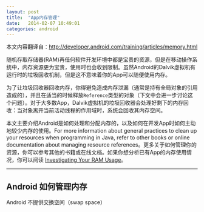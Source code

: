 ```yaml
---
layout: post
title:  "App内存管理"
date:   2014-02-07 10:49:01
categories: android
---
```


本文内容翻译自：http://developer.android.com/training/articles/memory.html

随机存取存储器(RAM)再任何软件开发环境中都是宝贵的资源，但是在移动操作系统中，内存资源更为宝贵，使用时也会收到限制。虽然Android的Dalvik虚拟机有运行时的垃圾回收机制，但是这不意味着你的App可以随便使用内存。

为了让垃圾回收器回收内存，你得避免造成内存泄漏（通常是持有全局对象的引用造成的），并且在适当的时候释放`Reference`类型的对象（下文中会进一步讨论这个问题）。对于大多数App，Dalvik虚拟机的垃圾回收器会处理好剩下的内存回收：当对象离开当前活动线程的作用域时，系统会回收其内存空间。

本文主要介绍Android是如何处理和分配内存的，以及如何在开发App时如何主动地较少内存的使用。For more information about general practices to clean up your resources when programming in Java, refer to other books or online documentation about managing resource references。更多关于如何管理你的资源，你可以参考其他的书籍或在线文档。如果你想分析已有App的内存使用情况，你可以阅读 [Investigating Your RAM Usage](http://developer.android.com/tools/debugging/debugging-memory.html)。


***
## Android 如何管理内存
Android 不提供交换空间（swap space）
